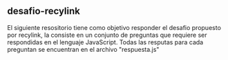 ## desafio-recylink

El siguiente resositorio tiene como objetivo responder el desafio propuesto por recylink, la consiste
en un conjunto de preguntas que requiere ser respondidas en el lenguaje JavaScript. 
Todas las resputas para cada preguntan se encuentran en el archivo "respuesta.js"
